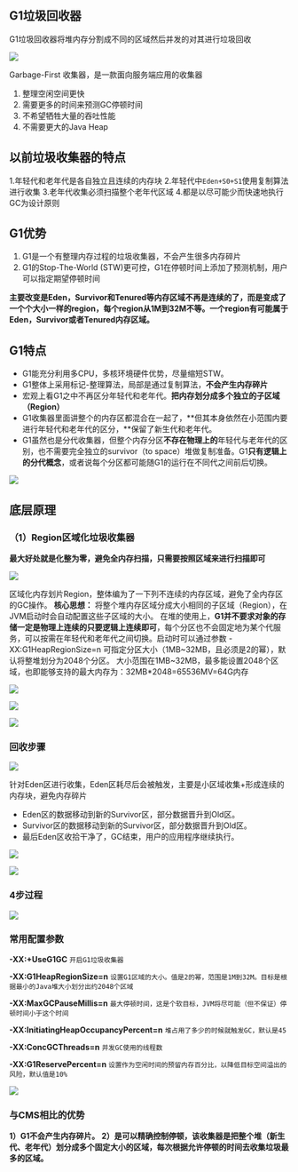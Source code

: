 ## G1垃圾回收器

G1垃圾回收器将堆内存分割成不同的区域然后并发的对其进行垃圾回收

![](https://youpaiyun.zongqilive.cn/image/20200425151557.png)



Garbage-First 收集器，是一款面向服务端应用的收集器

1. 整理空闲空间更快
2. 需要更多的时间来预测GC停顿时间
3. 不希望牺牲大量的吞吐性能
4. 不需要更大的Java Heap



## 以前垃圾收集器的特点

1.年轻代和老年代是各自独立且连续的内存块
2.年轻代中`Eden+S0+S1`使用复制算法进行收集
3.老年代收集必须扫描整个老年代区域
4.都是以尽可能少而快速地执行GC为设计原则



## G1优势

1. G1是一个有整理内存过程的垃圾收集器，不会产生很多内存碎片
2. G1的Stop-The-World (STW)更可控，G1在停顿时间上添加了预测机制，用户可以指定期望停顿时间



**主要改变是Eden，Survivor和Tenured等内存区域不再是连续的了，而是变成了一个个大小一样的region，每个region从1M到32M不等。一个region有可能属于Eden，Survivor或者Tenured内存区域。**



## G1特点

- G1能充分利用多CPU，多核环境硬件优势，尽量缩短STW。
- G1整体上采用标记-整理算法，局部是通过复制算法，**不会产生内存碎片**
- 宏观上看G1之中不再区分年轻代和老年代。**把内存划分成多个独立的子区域（Region）**
- G1收集器里面讲整个的内存区都混合在一起了，**但其本身依然在小范围内要进行年轻代和老年代的区分，**保留了新生代和老年代。
- G1虽然也是分代收集器，但整个内存分区**不存在物理上的**年轻代与老年代的区别，也不需要完全独立的survivor（to space）堆做复制准备。G1**只有逻辑上的分代概念**，或者说每个分区都可能随G1的运行在不同代之间前后切换。

![](https://youpaiyun.zongqilive.cn/image/20200425151855.png)



## 底层原理

### （1）Region区域化垃圾收集器

**最大好处就是化整为零，避免全内存扫描，只需要按照区域来进行扫描即可**

![](https://youpaiyun.zongqilive.cn/image/20200425153537.png)

区域化内存划片Region，整体编为了一下列不连续的内存区域，避免了全内存区的GC操作。
**核心思想：** 将整个堆内存区域分成大小相同的子区域（Region），在JVM启动时会自动配置这些子区域的大小。
在堆的使用上，**G1并不要求对象的存储一定是物理上连续的只要逻辑上连续即可**，每个分区也不会固定地为某个代服务，可以按需在年轻代和老年代之间切换。启动时可以通过参数 -XX:G1HeapRegionSize=n 可指定分区大小（1MB~32MB，且必须是2的幂），默认将整堆划分为2048个分区。
大小范围在1MB~32MB，最多能设置2048个区域，也即能够支持的最大内存为：32MB*2048=65536MV=64G内存

![](https://youpaiyun.zongqilive.cn/image/20200425153557.png)

![](https://youpaiyun.zongqilive.cn/image/20200425153635.png)

![](https://youpaiyun.zongqilive.cn/image/20200425153644.png)





### 回收步骤

![](https://youpaiyun.zongqilive.cn/image/20200425153702.png)

针对Eden区进行收集，Eden区耗尽后会被触发，主要是小区域收集+形成连续的内存块，避免内存碎片

- Eden区的数据移动到新的Survivor区，部分数据晋升到Old区。
- Survivor区的数据移动到新的Survivor区，部分数据晋升到Old区。
- 最后Eden区收拾干净了，GC结束，用户的应用程序继续执行。

![](https://youpaiyun.zongqilive.cn/image/20200425153804.png)

![](https://youpaiyun.zongqilive.cn/image/20200425153812.png)

### 4步过程

![](https://youpaiyun.zongqilive.cn/image/20200425153840.png)

### 常用配置参数

**-XX:+UseG1GC**
`开启G1垃圾收集器`

**-XX:G1HeapRegionSize=n**
`设置G1区域的大小。值是2的幂，范围是1M到32M。目标是根据最小的Java堆大小划分出约2048个区域`

**-XX:MaxGCPauseMillis=n**
`最大停顿时间，这是个软目标，JVM将尽可能（但不保证）停顿时间小于这个时间`

**-XX:InitiatingHeapOccupancyPercent=n**
`堆占用了多少的时候就触发GC，默认是45`

**-XX:ConcGCThreads=n**
`并发GC使用的线程数`

**-XX:G1ReservePercent=n**
`设置作为空闲时间的预留内存百分比，以降低目标空间溢出的风险，默认值是10%`

![](https://youpaiyun.zongqilive.cn/image/20200425154019.png)



### 与CMS相比的优势

**1）G1不会产生内存碎片。**
**2）是可以精确控制停顿，该收集器是把整个堆（新生代、老年代）划分成多个固定大小的区域，每次根据允许停顿的时间去收集垃圾最多的区域。**

























































